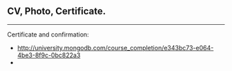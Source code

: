 ﻿## CV, Photo, Certificate.
******************************************
Certificate and confirmation:

* http://university.mongodb.com/course_completion/e343bc73-e064-4be3-8f9c-0bc822a3
* 
